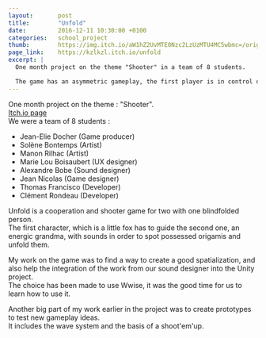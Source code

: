 ```yaml
---
layout: 	  post
title:  	  "Unfold"
date:   	  2016-12-11 10:30:00 +0100
categories:   school_project
thumb:        https://img.itch.io/aW1hZ2UvMTE0Nzc2LzUzMTU4MC5wbmc=/original/OpkU26.png
page_link:    https://kzlkzl.itch.io/unfold
excerpt: |
  One month project on the theme "Shooter" in a team of 8 students.

  The game has an asymmetric gameplay, the first player is in control of a flying fox who can put sound marker on the incoming ennemis. The second player is blindfolded and play a grand ma that must shoot the enemies by following the sounds.
---
```

One month project on the theme : "Shooter".  
[Itch.io page](https://kzlkzl.itch.io/unfold)  
We were a team of 8 students :

* Jean-Elie Docher (Game producer)
* Solène Bontemps (Artist)
* Manon Rilhac (Artist)
* Marie Lou Boisaubert (UX designer)
* Alexandre Bobe (Sound designer)
* Jean Nicolas (Game designer)
* Thomas Francisco (Developer)
* Clément Rondeau (Developer)

Unfold is a cooperation and shooter game for two with one blindfolded person.  
The first character, which is a little fox has to guide the second one, an energic grandma, with sounds in order to spot possessed origamis and unfold them.

My work on the game was to find a way to create a good spatialization, and also help the integration of the work from our sound designer into the Unity project.  
The choice has been made to use Wwise, it was the good time for us to learn how to use it.

Another big part of my work earlier in the project was to create prototypes to test new gameplay ideas.  
It includes the wave system and the basis of a shoot'em'up.